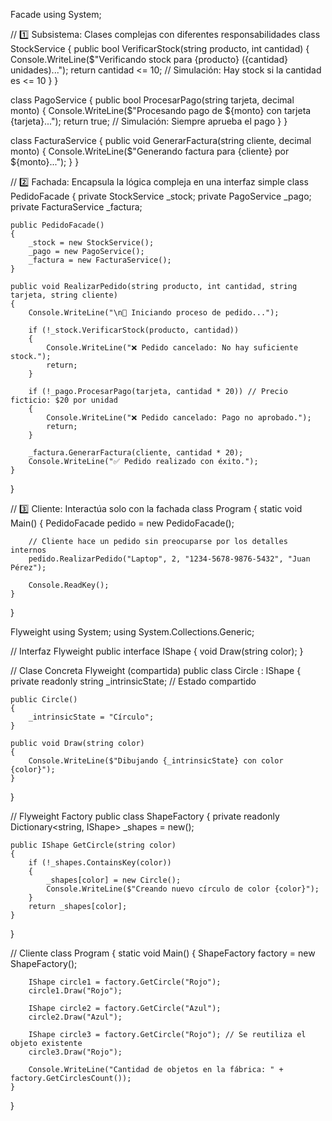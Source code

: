 Facade
using System;

// 1️⃣ Subsistema: Clases complejas con diferentes responsabilidades
class StockService
{
    public bool VerificarStock(string producto, int cantidad)
    {
        Console.WriteLine($"Verificando stock para {producto} ({cantidad} unidades)...");
        return cantidad <= 10; // Simulación: Hay stock si la cantidad es <= 10
    }
}

class PagoService
{
    public bool ProcesarPago(string tarjeta, decimal monto)
    {
        Console.WriteLine($"Procesando pago de ${monto} con tarjeta {tarjeta}...");
        return true; // Simulación: Siempre aprueba el pago
    }
}

class FacturaService
{
    public void GenerarFactura(string cliente, decimal monto)
    {
        Console.WriteLine($"Generando factura para {cliente} por ${monto}...");
    }
}

// 2️⃣ Fachada: Encapsula la lógica compleja en una interfaz simple
class PedidoFacade
{
    private StockService _stock;
    private PagoService _pago;
    private FacturaService _factura;

    public PedidoFacade()
    {
        _stock = new StockService();
        _pago = new PagoService();
        _factura = new FacturaService();
    }

    public void RealizarPedido(string producto, int cantidad, string tarjeta, string cliente)
    {
        Console.WriteLine("\n🔹 Iniciando proceso de pedido...");

        if (!_stock.VerificarStock(producto, cantidad))
        {
            Console.WriteLine("❌ Pedido cancelado: No hay suficiente stock.");
            return;
        }

        if (!_pago.ProcesarPago(tarjeta, cantidad * 20)) // Precio ficticio: $20 por unidad
        {
            Console.WriteLine("❌ Pedido cancelado: Pago no aprobado.");
            return;
        }

        _factura.GenerarFactura(cliente, cantidad * 20);
        Console.WriteLine("✅ Pedido realizado con éxito.");
    }
}

// 3️⃣ Cliente: Interactúa solo con la fachada
class Program
{
    static void Main()
    {
        PedidoFacade pedido = new PedidoFacade();

        // Cliente hace un pedido sin preocuparse por los detalles internos
        pedido.RealizarPedido("Laptop", 2, "1234-5678-9876-5432", "Juan Pérez");

        Console.ReadKey();
    }
}

Flyweight
using System;
using System.Collections.Generic;

// Interfaz Flyweight
public interface IShape
{
    void Draw(string color);
}

// Clase Concreta Flyweight (compartida)
public class Circle : IShape
{
    private readonly string _intrinsicState; // Estado compartido

    public Circle()
    {
        _intrinsicState = "Círculo";
    }

    public void Draw(string color)
    {
        Console.WriteLine($"Dibujando {_intrinsicState} con color {color}");
    }
}

// Flyweight Factory
public class ShapeFactory
{
    private readonly Dictionary<string, IShape> _shapes = new();

    public IShape GetCircle(string color)
    {
        if (!_shapes.ContainsKey(color))
        {
            _shapes[color] = new Circle();
            Console.WriteLine($"Creando nuevo círculo de color {color}");
        }
        return _shapes[color];
    }
}

// Cliente
class Program
{
    static void Main()
    {
        ShapeFactory factory = new ShapeFactory();

        IShape circle1 = factory.GetCircle("Rojo");
        circle1.Draw("Rojo");

        IShape circle2 = factory.GetCircle("Azul");
        circle2.Draw("Azul");

        IShape circle3 = factory.GetCircle("Rojo"); // Se reutiliza el objeto existente
        circle3.Draw("Rojo");

        Console.WriteLine("Cantidad de objetos en la fábrica: " + factory.GetCirclesCount());
    }
}
